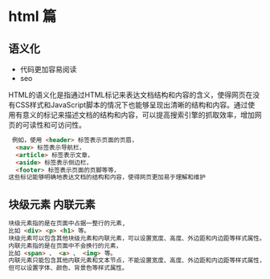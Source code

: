 
# html 篇
## 语义化

- 代码更加容易阅读
- seo 


HTML的语义化是指通过HTML标记来表达文档结构和内容的含义，使得网页在没有CSS样式和JavaScript脚本的情况下也能够呈现出清晰的结构和内容。通过使用有意义的标记来描述文档的结构和内容，可以提高搜索引擎的抓取效率，增加网页的可读性和可访问性。 
```html
 例如，使用 <header> 标签表示页面的页眉， 
  <nav> 标签表示导航栏， 
  <article> 标签表示文章， 
  <aside> 标签表示侧边栏， 
  <footer> 标签表示页面的页脚等等，
这些标记能够明确地表达文档的结构和内容，使得网页更加易于理解和维护
```

## 块级元素  内联元素
```markdown
块级元素指的是在页面中占据一整行的元素, 
比如 <div> <p> <h1> 等。
块级元素可以包含其他块级元素和内联元素，可以设置宽度、高度、外边距和内边距等样式属性。 
内联元素指的是在页面中不会换行的元素，
比如 <span> 、 <a> 、 <img> 等。
内联元素只能包含其他内联元素和文本节点，不能设置宽度、高度、外边距和内边距等样式属性，
但可以设置字体、颜色、背景色等样式属性。 
```